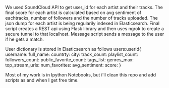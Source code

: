 We used SoundCloud API to get user_id for each artist and their tracks. The final score for each artist is calculated based on avg sentiment of eachtracks, number of followers and the number of tracks uploaded. The json dump for each artist is being regularily indexed in Elasticsearch. Final script creates a REST api using Flask library and then uses ngrok to create a secure tunnel to that localhost. Message script sends a message to the user if he gets a match.

User dictionary is stored in Elasticsearch as follows
users:userid{
	username:
	full_name:
	countrty:
	city:
	track_count:
	playlist_count:
	followers_count:
	public_favorite_count:
	tags_list:
	genres_max:
	top_stream_urls:
	num_favorites:
	avg_sentiment:
	score:
}

Most of my work is in Ipython Notebooks, but i'll clean this repo and add scripts as and when I get free time.
